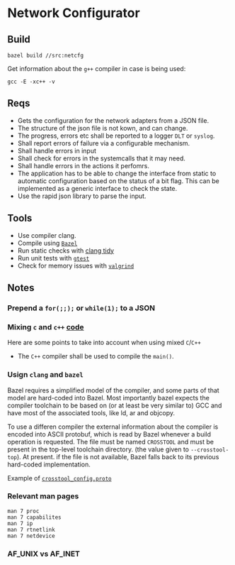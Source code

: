 # Network Configurator

## Build

```bzl
bazel build //src:netcfg
```

Get information about the `g++` compiler in case is being used:
```
gcc -E -xc++ -v
```

## Reqs

- Gets the configuration for the network adapters from a JSON file.
- The structure of the json file is not kown, and can change.
- The progress, errors etc shall be reported to a logger `DLT` or `syslog`.
- Shall report errors of failure via a configurable mechanism.
- Shall handle errors in input
- Shall check for errors in the systemcalls that it may need.
- Shall handle errors in the actions it perfomrs.
- The application has to be able to change the interface from static to automatic
configuration based on the status of a bit flag. This can be implemented as a 
generic interface to check the state.
- Use the rapid json library to parse the input.

## Tools

- Use compiler clang.
- Compile using [`Bazel`](https://docs.bazel.build/versions/master/tutorial/cpp.html)
- Run static checks with [clang tidy](http://clang.llvm.org/extra/clang-tidy/)
- Run unit tests with [`gtest`](https://github.com/google/googletest)
- Check for memory issues with [`valgrind`](https://web.stanford.edu/class/cs107/guide/valgrind.html)

## Notes

### Prepend a `for(;;);` or `while(1);` to a JSON

### Mixing `c` and `c++` [code](https://isocpp.org/wiki/faq/mixing-c-and-cpp)

Here are some points to take into account when using mixed `C`/`C++`

* The `C++` compiler shall be used to compile the `main()`.


### Usign `clang` and `bazel`

Bazel requires a simplified model of the compiler, and some parts of that model
are hard-coded into Bazel. Most importantly bazel expects the compiler 
toolchain to be based on (or at least be very similar to) GCC and have most of
the associated tools, like ld, ar and objcopy.

To use a differen compiler the external information about the compiler is 
encoded into ASCII protobuf, which is read by Bazel whenever a build operation
is requested. The file must be named `CROSSTOOL` and must be present in the
top-level toolchain directory. (the value given to `--crosstool-top`).
At present. if the file is not available, Bazel falls back to its previous
hard-coded implementation.

Example of [`crosstool_config.proto`](https://github.com/bazelbuild/bazel/blob/3f611ab4ee905c09aff05f8fd8f19517be54efa6/src/main/protobuf/crosstool_config.proto)


### Relevant man pages

```
man 7 proc
man 7 capabilites
man 7 ip
man 7 rtnetlink
man 7 netdevice
```

### AF_UNIX vs AF_INET




